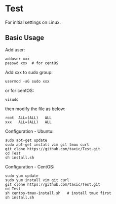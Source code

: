 # Test
For initial settings on Linux.

## Basic Usage
Add user:
```
adduser xxx
passwd xxx  # for centOS
```
Add xxx to sudo group:
```
usermod -aG sudo xxx  
```
or for centOS:
```
visudo
```
then modify the file as below:
```
root  ALL=(ALL)   ALL
xxx   ALL=(ALL)   ALL
```

Configuration - Ubuntu:
```
sudo apt-get update
sudo apt-get install vim git tmux curl
git clone https://github.com/taxic/Test.git
cd Test
sh install.sh
```
Configuration - CentOS:
```
sudo yum update
sudo yum install vim git curl
git clone https://github.com/taxic/Test.git
cd Test
sh centos-tmux-install.sh   # install tmux first
sh install.sh
```
